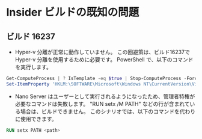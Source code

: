 # <a name="known-issues-for-insider-builds"></a>Insider ビルドの既知の問題

## <a name="build-16237"></a>ビルド 16237

- Hyper-v 分離が正常に動作していません。 この回避策は、ビルド16237で Hyper-v 分離を使用するために必要です。 PowerShell で、以下のコマンドを実行します。

```PowerShell
Get-ComputeProcess | ? IsTemplate -eq $true | Stop-ComputeProcess -Force
Set-ItemProperty 'HKLM:\SOFTWARE\Microsoft\Windows NT\CurrentVersion\Virtualization\Containers\' -Name TemplateVmCount -Type dword -Value 0 -Force
```

- Nano Server はユーザーとして実行されるようになったため、管理者特権が必要なコマンドは失敗します。 "RUN setx /M PATH" などの行が含まれている場合は、ビルドできません。 このシナリオでは、以下のコマンドを代わりに使用できます。

```dockerfile
RUN setx PATH <path>
```
